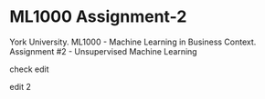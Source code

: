 # ML1000 Assignment-2

York University. ML1000 - Machine Learning in Business Context. Assignment #2 - Unsupervised Machine Learning

check edit

edit 2
